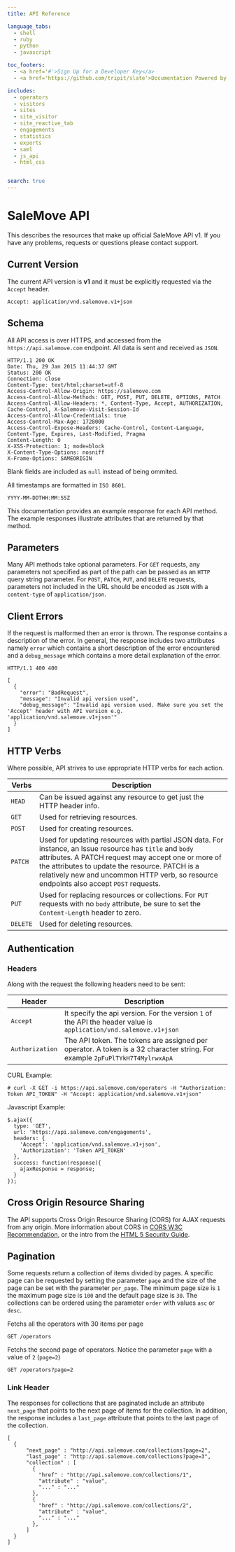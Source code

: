 ```yaml
---
title: API Reference

language_tabs:
  - shell
  - ruby
  - python
  - javascript

toc_footers:
  - <a href='#'>Sign Up for a Developer Key</a>
  - <a href='https://github.com/tripit/slate'>Documentation Powered by Slate</a>

includes:
  - operators
  - visitors
  - sites
  - site_visitor
  - site_reactive_tab
  - engagements
  - statistics
  - exports
  - saml
  - js_api
  - html_css


search: true
---
```


# SaleMove API

This describes the resources that make up official SaleMove API v1. If you have any problems, requests or questions please contact support.

## Current Version

The current API version is **v1** and it must be explicitly requested via the `Accept` header.

```
Accept: application/vnd.salemove.v1+json
```

## Schema

All API access is over HTTPS, and accessed from the `https://api.salemove.com` endpoint. All data is sent and received as `JSON`.

```
HTTP/1.1 200 OK
Date: Thu, 29 Jan 2015 11:44:37 GMT
Status: 200 OK
Connection: close
Content-Type: text/html;charset=utf-8
Access-Control-Allow-Origin: https://salemove.com
Access-Control-Allow-Methods: GET, POST, PUT, DELETE, OPTIONS, PATCH
Access-Control-Allow-Headers: *, Content-Type, Accept, AUTHORIZATION, Cache-Control, X-Salemove-Visit-Session-Id
Access-Control-Allow-Credentials: true
Access-Control-Max-Age: 1728000
Access-Control-Expose-Headers: Cache-Control, Content-Language, Content-Type, Expires, Last-Modified, Pragma
Content-Length: 0
X-XSS-Protection: 1; mode=block
X-Content-Type-Options: nosniff
X-Frame-Options: SAMEORIGIN
```

Blank fields are included as `null` instead of being ommited.

All timestamps are formatted in `ISO 8601`.

```
YYYY-MM-DDTHH:MM:SSZ
```

This documentation provides an example response for each API method. The example responses illustrate attributes that are returned by that method.

## Parameters

Many API methods take optional parameters. For `GET` requests, any parameters not specified as part of the path can be passed as an `HTTP` query string parameter. For `POST`, `PATCH`, `PUT`, and `DELETE` requests, parameters not included in the URL should be encoded as `JSON` with a `content-type` of `application/json`.

## Client Errors

If the request is malformed then an error is thrown. The response contains a description of the error. In general, the response includes two attributes namely `error` which contains a short description of the error encountered and a `debug_message` which contains a more detail explanation of the error.

```
HTTP/1.1 400 400
```
```
[
  {
    "error": "BadRequest",
    "message": "Invalid api version used",
    "debug_message": "Invalid api version used. Make sure you set the 'Accept' header with API version e.g. 'application/vnd.salemove.v1+json'"
  }
]
```

## HTTP Verbs
Where possible, API strives to use appropriate HTTP verbs for each action.

|Verbs | Description|
---------|-----------
|`HEAD` | Can be issued against any resource to get just the HTTP header info.|
|`GET` | Used for retrieving resources.|
|`POST` | Used for creating resources.|
|`PATCH` | Used for updating resources with partial JSON data.  For instance, an Issue resource has `title` and `body` attributes.  A PATCH request may accept one or more of the attributes to update the resource.  PATCH is a relatively new and uncommon HTTP verb, so resource endpoints also accept `POST` requests.|
|`PUT` | Used for replacing resources or collections. For `PUT` requests with no `body` attribute, be sure to set the `Content-Length` header to zero.|
|`DELETE` |Used for deleting resources.|

## Authentication

### Headers

Along with the request the following headers need to be sent:

|Header|Description|
-------|-----------
|`Accept`|It specify the api version. For the version `1` of the API the header value is `application/vnd.salemove.v1+json`|
|`Authorization`|The API token. The tokens are assigned per operator. A token is a 32 character string. For example `2pFuPlTYkH7T4MylrwxApA`|

CURL Example:

```
# curl -X GET -i https://api.salemove.com/operators -H "Authorization: Token API_TOKEN" -H "Accept: application/vnd.salemove.v1+json"
```

Javascript Example:

```
$.ajax({
  type: 'GET',
  url: 'https://api.salemove.com/engagements',
  headers: {
    'Accept': 'application/vnd.salemove.v1+json',
    'Authorization': 'Token API_TOKEN'
  },
  success: function(response){
    ajaxResponse = response;
  }
});
```

## Cross Origin Resource Sharing

The API supports Cross Origin Resource Sharing (CORS) for AJAX requests from any origin. More information about CORS in [CORS W3C Recommendation](http://www.w3.org/TR/cors/), or the intro from the [HTML 5 Security Guide](https://www.owasp.org/index.php/HTML5_Security_Cheat_Sheet).


## Pagination

Some requests return a collection of items divided by pages. A specific page can be requested by setting the parameter `page` and the size of the page can be set with the parameter `per_page`. The minimum page size is `1` the maximum page size is `100` and the default page size is `30`. The collections can be ordered using the parameter `order` with values `asc` or `desc`.


Fetchs all the operators with 30 items per page

```
GET /operators
```

Fetchs the second page of operators. Notice the parameter `page` with a value of `2` (`page=2`)
```
GET /operators?page=2
```

### Link Header

The responses for collections that are paginated include an attribute `next_page` that points to the next page of items for the collection. In addition, the response includes a `last_page` attribute that points to the last page of the collection.


```
[
  {
      "next_page" : "http://api.salemove.com/collections?page=2",
      "last_page" : "http://api.salemove.com/collections?page=3",
      "collection" : [
        {
          "href" : "http://api.salemove.com/collections/1",
          "attribute" : "value",
          "..." : "..."
        },
        {
          "href" : "http://api.salemove.com/collections/2",
          "attribute" : "value",
          "..." : "..."
        },
      ]
  }
]
```

<div id="salemove"></div>

